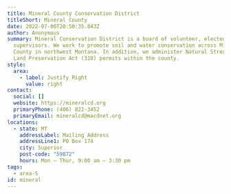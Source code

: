 ```yaml
---
title: Mineral County Conservation District
titleShort: Mineral County
date: 2022-07-06T20:50:35.843Z
author: Anonymous
summary: Mineral Conservation District is a board of volunteer, elected
  supervisors. We work to promote soil and water conservation across Mineral
  County in northwest Montana. In addition, we administer Natural Streambed and
  Land Preservation Act (310) permits within the county.
style:
  area:
    - label: Justify Right
      value: right
contact:
  social: []
  website: https://mineralcd.org
  primaryPhone: (406) 822-3452
  primaryEmail: mineralcd@macdnet.org
locations:
  - state: MT
    addressLabel: Mailing Address
    addressLine1: PO Box 174
    city: Superior
    post-code: "59872"
    hours: Mon – Thur, 9:00 am – 3:30 pm
tags:
  - area-5
id: mineral
---
```

